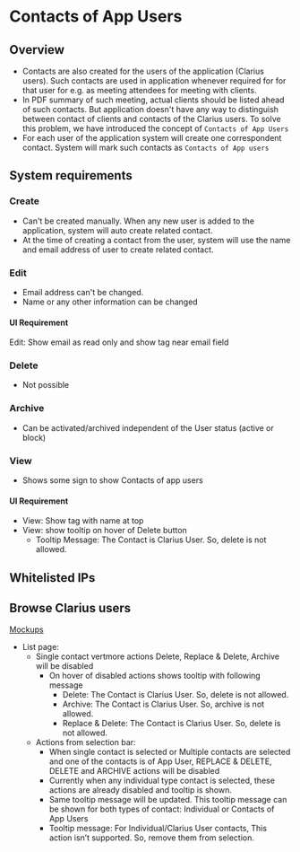 # Contacts of App Users

## Overview

- Contacts are also created for the users of the application (Clarius users). Such contacts are used in application whenever required for for that user for e.g. as meeting attendees for meeting with clients.  
- In PDF summary of such meeting, actual clients should be listed ahead of such contacts. But application doesn't have any way to distinguish between contact of clients and contacts of the Clarius users.  To solve this problem, we have introduced the concept of  `Contacts of App Users`
- For each user of the application system will create one correspondent contact. System will mark such contacts as `Contacts of App users`

## System requirements

### Create

- Can't be created manually. When any new user is added to the application, system will auto create related contact.
- At the time of creating a contact from the user, system will use the name and email address of user to create related contact.

### Edit

- Email address can't be changed. 
- Name or any other information can be changed

#### UI Requirement

Edit: Show email as read only and show tag near email field

### Delete

- Not possible

### Archive

- Can be activated/archived independent of the User status (active or block)

### View

- Shows some sign to show Contacts of app users

#### UI Requirement

- View: Show tag with name at top
- View: show tooltip on hover of Delete button 
  - Tooltip Message: The Contact is Clarius User. So, delete is not allowed.



## Whitelisted IPs



## Browse Clarius users

[Mockups](https://drive.google.com/drive/u/0/folders/1IUuNhsRTdHSMRTavXU0I6pUzOnyv19Px)

- List page:
  - Single contact vertmore actions  Delete, Replace & Delete, Archive will be disabled
    - On hover of disabled actions shows tooltip with following message
      - Delete: The Contact is Clarius User. So, delete is not allowed.
      - Archive:  The Contact is Clarius User. So, archive is not allowed.
      - Replace & Delete: The Contact is Clarius User. So, delete is not allowed.
  - Actions from selection bar:
    - When single contact is selected or Multiple contacts are selected and one of the contacts is of App User, REPLACE & DELETE, DELETE and ARCHIVE actions will be disabled 
    - Currently when any individual type contact is selected, these actions are already disabled and tooltip is shown. 
    - Same tooltip message will be updated. This tooltip message can be shown for both types of contact: Individual or Contacts of App Users
    - Tooltip message: For Individual/Clarius User contacts, This action isn’t supported. So, remove them from selection.

